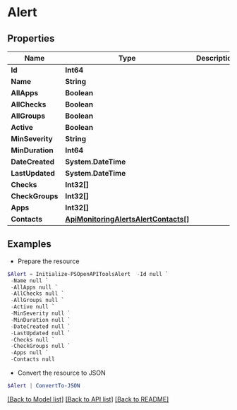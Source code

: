# Alert
## Properties

Name | Type | Description | Notes
------------ | ------------- | ------------- | -------------
**Id** | **Int64** |  | [optional] 
**Name** | **String** |  | [optional] 
**AllApps** | **Boolean** |  | [optional] 
**AllChecks** | **Boolean** |  | [optional] 
**AllGroups** | **Boolean** |  | [optional] 
**Active** | **Boolean** |  | [optional] 
**MinSeverity** | **String** |  | [optional] 
**MinDuration** | **Int64** |  | [optional] 
**DateCreated** | **System.DateTime** |  | [optional] 
**LastUpdated** | **System.DateTime** |  | [optional] 
**Checks** | **Int32[]** |  | [optional] 
**CheckGroups** | **Int32[]** |  | [optional] 
**Apps** | **Int32[]** |  | [optional] 
**Contacts** | [**ApiMonitoringAlertsAlertContacts[]**](ApiMonitoringAlertsAlertContacts.md) |  | [optional] 

## Examples

- Prepare the resource
```powershell
$Alert = Initialize-PSOpenAPIToolsAlert  -Id null `
 -Name null `
 -AllApps null `
 -AllChecks null `
 -AllGroups null `
 -Active null `
 -MinSeverity null `
 -MinDuration null `
 -DateCreated null `
 -LastUpdated null `
 -Checks null `
 -CheckGroups null `
 -Apps null `
 -Contacts null
```

- Convert the resource to JSON
```powershell
$Alert | ConvertTo-JSON
```

[[Back to Model list]](../README.md#documentation-for-models) [[Back to API list]](../README.md#documentation-for-api-endpoints) [[Back to README]](../README.md)

